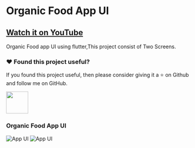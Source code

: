 # Organic Food App UI

## [Watch it on YouTube](https://www.youtube.com/watch?v=xMSkjRmbRcA)


Organic Food app UI using flutter,This project consist of Two Screens.

### :heart: Found this project useful?

If you found this project useful, then please consider giving it a :star: on Github and follow me on GitHub.

<a href="https://www.buymeacoffee.com/iamsayuj"><img src="https://cdn.buymeacoffee.com/buttons/v2/default-yellow.png" height="60"></a>

### Organic Food App UI

![App UI](/organicallscr.png)
![App UI](/organicthumb.png)
